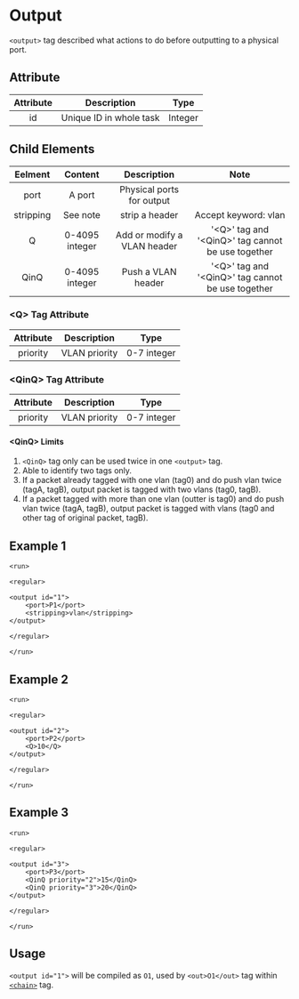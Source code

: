Output
============

`<output>` tag described what actions to do before outputting to a physical port.

<h2>Attribute</h2>

| Attribute |       Description       |   Type  |
|:---------:|:-----------------------:|:-------:|
|     id    | Unique ID in whole task | Integer |

<h2>Child Elements</h2>

|  Eelment  |     Content    |         Description         |                          Note                         |
|:---------:|:--------------:|:---------------------------:|:-----------------------------------------------------:|
|    port   |     A port     |  Physical ports for output  |                                                       |
| stripping |    See note    |        strip a header       |                  Accept keyword: vlan                 |
|     Q     | 0-4095 integer | Add or modify a VLAN header | '\<Q\>' tag and '\<QinQ\>' tag cannot be use together |
|    QinQ   | 0-4095 integer |      Push a VLAN header     | '\<Q\>' tag and '\<QinQ\>' tag cannot be use together |

<h3>&lt;Q&gt; Tag Attribute</h3>

| Attribute |  Description  |     Type    |
|:---------:|:-------------:|:-----------:|
|  priority | VLAN priority | 0-7 integer |

<h3>&lt;QinQ&gt; Tag Attribute</h3>

| Attribute |  Description  |     Type    |
|:---------:|:-------------:|:-----------:|
|  priority | VLAN priority | 0-7 integer |

<h4>&lt;QinQ&gt; Limits</h4>

1. `<QinQ>` tag only can be used twice in one `<output>` tag.
2. Able to identify two tags only.
3. If a packet already tagged with one vlan (tag0) and do push vlan twice (tagA, tagB), output packet is tagged with two vlans (tag0, tagB).
4. If a packet tagged with more than one vlan (outter is tag0) and do push vlan twice (tagA, tagB), output packet is tagged with vlans (tag0 and other tag of original packet, tagB).

<h2>Example 1</h2>

```
<run>

<regular>

<output id="1">
    <port>P1</port>
    <stripping>vlan</stripping>
</output>

</regular>

</run>
```

<h2>Example 2</h2>

```
<run>

<regular>

<output id="2">
    <port>P2</port>
    <Q>10</Q>
</output>

</regular>

</run>
```

<h2>Example 3</h2>

```
<run>

<regular>

<output id="3">
    <port>P3</port>
    <QinQ priority="2">15</QinQ>
    <QinQ priority="3">20</QinQ>
</output>

</regular>

</run>
```

<h2>Usage</h2>

`<output id="1">` will be compiled as `O1`, used by `<out>O1</out>` tag within [`<chain>`](Element/run/regular/chain.md) tag.
